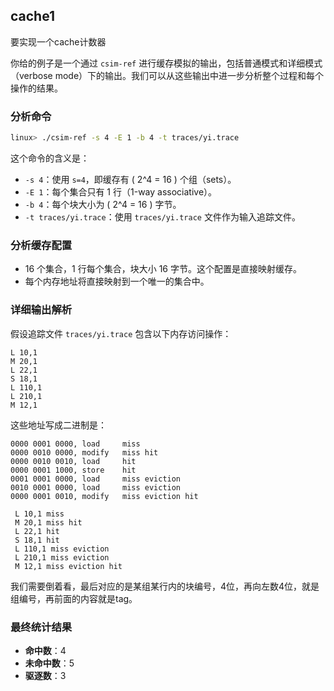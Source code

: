 ## cache1
要实现一个cache计数器

你给的例子是一个通过 `csim-ref` 进行缓存模拟的输出，包括普通模式和详细模式（verbose mode）下的输出。我们可以从这些输出中进一步分析整个过程和每个操作的结果。

### 分析命令
```bash
linux> ./csim-ref -s 4 -E 1 -b 4 -t traces/yi.trace
```

这个命令的含义是：
- `-s 4`：使用 `s=4`，即缓存有 \( 2^4 = 16 \) 个组（sets）。
- `-E 1`：每个集合只有 1 行（1-way associative）。
- `-b 4`：每个块大小为 \( 2^4 = 16 \) 字节。
- `-t traces/yi.trace`：使用 `traces/yi.trace` 文件作为输入追踪文件。

### 分析缓存配置
- 16 个集合，1 行每个集合，块大小 16 字节。这个配置是直接映射缓存。
- 每个内存地址将直接映射到一个唯一的集合中。

### 详细输出解析
假设追踪文件 `traces/yi.trace` 包含以下内存访问操作：

```
L 10,1
M 20,1
L 22,1
S 18,1
L 110,1
L 210,1
M 12,1
```

这些地址写成二进制是：
```
0000 0001 0000, load     miss
0000 0010 0000, modify   miss hit
0000 0010 0010, load     hit
0000 0001 1000, store    hit
0001 0001 0000, load     miss eviction
0010 0001 0000, load     miss eviction
0000 0001 0010, modify   miss eviction hit
```

```
 L 10,1 miss
 M 20,1 miss hit
 L 22,1 hit
 S 18,1 hit
 L 110,1 miss eviction
 L 210,1 miss eviction
 M 12,1 miss eviction hit
```

我们需要倒着看，最后对应的是某组某行内的块编号，4位，再向左数4位，就是组编号，再前面的内容就是tag。

### 最终统计结果
- **命中数**：4
- **未命中数**：5
- **驱逐数**：3
